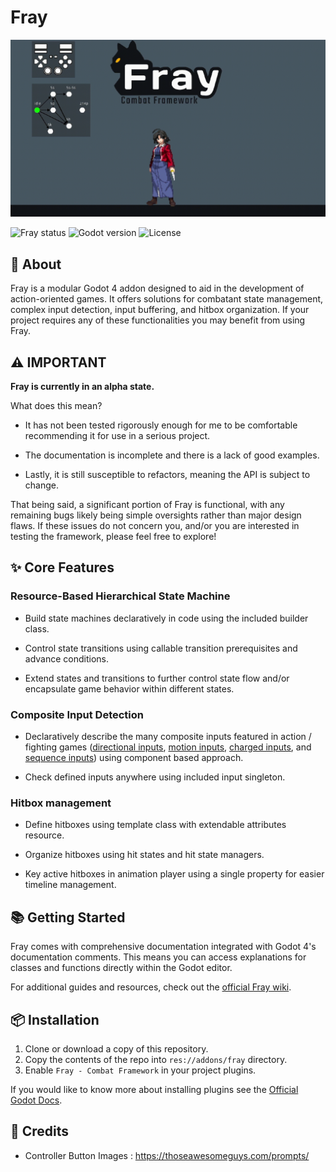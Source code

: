 # Fray

<p align="center">
	<img src="assets/images/fray_banner.gif" alt="Fray Logo">
</p>

![Fray status](https://img.shields.io/badge/status-alpha-red) ![Godot version](https://img.shields.io/badge/godot-v4.2+-blue) ![License](https://img.shields.io/badge/license-MIT-informational)

## 📖 About

Fray is a modular Godot 4 addon designed to aid in the development of action-oriented games. It offers solutions for combatant state management, complex input detection, input buffering, and hitbox organization. If your project requires any of these functionalities you may benefit from using Fray.

## ⚠️ IMPORTANT

**Fray is currently in an alpha state.**

What does this mean?

- It has not been tested rigorously enough for me to be comfortable recommending it for use in a serious project.

- The documentation is incomplete and there is a lack of good examples.

- Lastly, it is still susceptible to refactors, meaning the API is subject to change.

That being said, a significant portion of Fray is functional, with any remaining bugs likely being simple oversights rather than major design flaws. If these issues do not concern you, and/or you are interested in testing the framework, please feel free to explore!



## ✨ Core Features

### Resource-Based Hierarchical State Machine

- Build state machines declaratively in code using the included builder class.

- Control state transitions using callable transition prerequisites and advance conditions.

- Extend states and transitions to further control state flow and/or encapsulate game behavior within different states.


[comment]: <Make a new animation which show cases a more fighting-game relevant animation AND sub states. Maybe on ground and in air>

### Composite Input Detection 

- Declaratively describe the many composite inputs featured in action / fighting games ([directional inputs](https://mugen.fandom.com/wiki/Command_input#Directional_inputs), [motion inputs](https://mugen.fandom.com/wiki/Command_input#Motion_input), [charged inputs](https://clips.twitch.tv/FuriousObservantOrcaGrammarKing-c1wo4zhroMVZ9I7y), and [sequence inputs](https://mugen.fandom.com/wiki/Command_input#Sequence_inputs)) using component based approach.

- Check defined inputs anywhere using included input singleton.

[comment]: <Make animation which shows code on left, controller on the bottom highlighting the combined inputs, and example of executing input in game on right.>


### Hitbox management

- Define hitboxes using template class with extendable attributes resource.

- Organize hitboxes using hit states and hit state managers. 

- Key active hitboxes in animation player using a single property for easier timeline management.

[comment]: <Show gif of hitbox organization>

## 📚 Getting Started

Fray comes with comprehensive documentation integrated with Godot 4's documentation comments. This means you can access explanations for classes and functions directly within the Godot editor.

For additional guides and resources, check out the [official Fray wiki](https://fray.pyxus.dev).

## 📦 Installation

1. Clone or download a copy of this repository.
2. Copy the contents of the repo into `res://addons/fray` directory.
3. Enable `Fray - Combat Framework` in your project plugins.

If you would like to know more about installing plugins see the [Official Godot Docs](https://docs.godotengine.org/en/stable/tutorials/plugins/editor/installing_plugins.html).

## 📃 Credits

- Controller Button Images : <https://thoseawesomeguys.com/prompts/>
